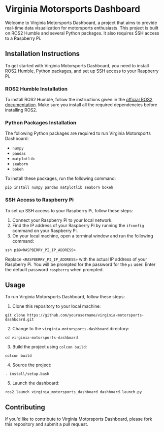 # Virginia Motorsports Dashboard

Welcome to Virginia Motorsports Dashboard, a project that aims to provide real-time data visualization for motorsports enthusiasts. This project is built on ROS2 Humble and several Python packages. It also requires SSH access to a Raspberry Pi.

## Installation Instructions

To get started with Virginia Motorsports Dashboard, you need to install ROS2 Humble, Python packages, and set up SSH access to your Raspberry Pi.

### ROS2 Humble Installation

To install ROS2 Humble, follow the instructions given in the [official ROS2 documentation](https://docs.ros.org/en/galactic/Installation.html). Make sure you install all the required dependencies before installing ROS2.

### Python Packages Installation

The following Python packages are required to run Virginia Motorsports Dashboard:

- `numpy`
- `pandas`
- `matplotlib`
- `seaborn`
- `bokeh`

To install these packages, run the following command:

```
pip install numpy pandas matplotlib seaborn bokeh
```

### SSH Access to Raspberry Pi

To set up SSH access to your Raspberry Pi, follow these steps:

1. Connect your Raspberry Pi to your local network.
2. Find the IP address of your Raspberry Pi by running the `ifconfig` command on your Raspberry Pi.
3. On your local machine, open a terminal window and run the following command:

```
ssh pi@<RASPBERRY_PI_IP_ADDRESS>
```

Replace `<RASPBERRY_PI_IP_ADDRESS>` with the actual IP address of your Raspberry Pi. You will be prompted for the password for the `pi` user. Enter the default password `raspberry` when prompted.

## Usage

To run Virginia Motorsports Dashboard, follow these steps:

1. Clone this repository to your local machine:

```
git clone https://github.com/yourusername/virginia-motorsports-dashboard.git
```

2. Change to the `virginia-motorsports-dashboard` directory:

```
cd virginia-motorsports-dashboard
```

3. Build the project using `colcon build`:

```
colcon build
```

4. Source the project:

```
. install/setup.bash
```

5. Launch the dashboard:

```
ros2 launch virginia_motorsports_dashboard dashboard.launch.py
```

## Contributing

If you'd like to contribute to Virginia Motorsports Dashboard, please fork this repository and submit a pull request.
